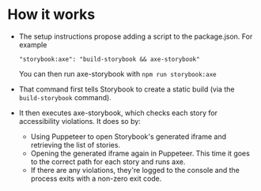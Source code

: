 # How it works

- The setup instructions propose adding a script to the package.json. For example

  ```
  "storybook:axe": "build-storybook && axe-storybook"
  ```

  You can then run axe-storybook with `npm run storybook:axe`
- That command first tells Storybook to create a static build (via the `build-storybook` command).
- It then executes axe-storybook, which checks each story for accessibility violations. It does so by:
  - Using Puppeteer to open Storybook's generated iframe and retrieving the list of stories.
  - Opening the generated iframe again in Puppeteer. This time it goes to the correct path for each story and runs axe.
  - If there are any violations, they're logged to the console and the process exits with a non-zero exit code.
